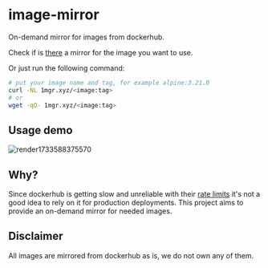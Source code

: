 # image-mirror

On-demand mirror for images from dockerhub.

Check if is [there](https://github.com/orgs/1mgr/packages?repo_name=image-mirror) a mirror for the image you want to use.

Or just run the following command:

```bash
# put your image name and tag, for example alpine:3.21.0
curl -NL 1mgr.xyz/<image:tag>
# or
wget -qO- 1mgr.xyz/<image:tag>
```

## Usage demo

![render1733588375570](https://github.com/user-attachments/assets/a8366fd0-5bee-4536-8b52-31ed053eb309)

## Why?

Since dockerhub is getting slow and unreliable with their [rate limits](https://docs.docker.com/docker-hub/download-rate-limit/) it's not a good idea to rely on it for production deployments. This project aims to provide an on-demand mirror for needed images.

## Disclaimer

All images are mirrored from dockerhub as is, we do not own any of them.
